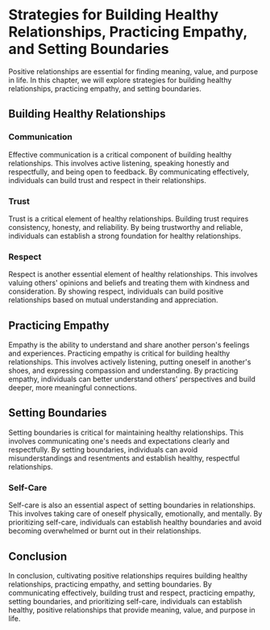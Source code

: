 Strategies for Building Healthy Relationships, Practicing Empathy, and Setting Boundaries
========================================================================================================================================

Positive relationships are essential for finding meaning, value, and purpose in life. In this chapter, we will explore strategies for building healthy relationships, practicing empathy, and setting boundaries.

Building Healthy Relationships
------------------------------

### Communication

Effective communication is a critical component of building healthy relationships. This involves active listening, speaking honestly and respectfully, and being open to feedback. By communicating effectively, individuals can build trust and respect in their relationships.

### Trust

Trust is a critical element of healthy relationships. Building trust requires consistency, honesty, and reliability. By being trustworthy and reliable, individuals can establish a strong foundation for healthy relationships.

### Respect

Respect is another essential element of healthy relationships. This involves valuing others' opinions and beliefs and treating them with kindness and consideration. By showing respect, individuals can build positive relationships based on mutual understanding and appreciation.

Practicing Empathy
------------------

Empathy is the ability to understand and share another person's feelings and experiences. Practicing empathy is critical for building healthy relationships. This involves actively listening, putting oneself in another's shoes, and expressing compassion and understanding. By practicing empathy, individuals can better understand others' perspectives and build deeper, more meaningful connections.

Setting Boundaries
------------------

Setting boundaries is critical for maintaining healthy relationships. This involves communicating one's needs and expectations clearly and respectfully. By setting boundaries, individuals can avoid misunderstandings and resentments and establish healthy, respectful relationships.

### Self-Care

Self-care is also an essential aspect of setting boundaries in relationships. This involves taking care of oneself physically, emotionally, and mentally. By prioritizing self-care, individuals can establish healthy boundaries and avoid becoming overwhelmed or burnt out in their relationships.

Conclusion
----------

In conclusion, cultivating positive relationships requires building healthy relationships, practicing empathy, and setting boundaries. By communicating effectively, building trust and respect, practicing empathy, setting boundaries, and prioritizing self-care, individuals can establish healthy, positive relationships that provide meaning, value, and purpose in life.
